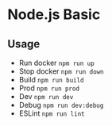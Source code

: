 # Node.js Basic

## Usage

- Run docker `npm run up`
- Stop docker `npm run down`
- Build `npm run build`
- Prod `npm run prod`
- Dev `npm run dev`
- Debug `npm run dev:debug`
- ESLint `npm run lint`